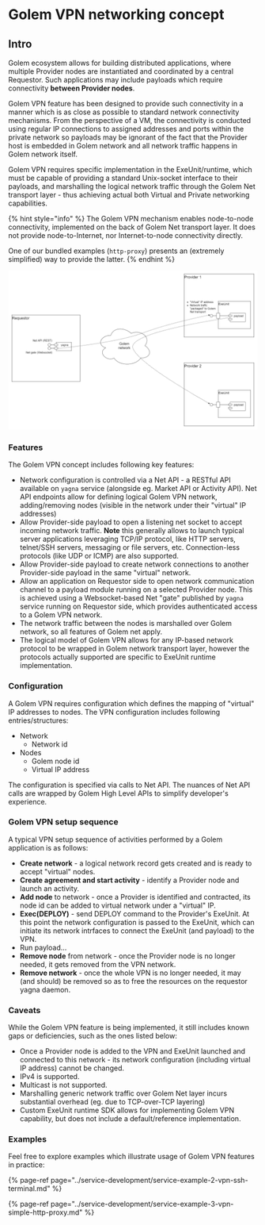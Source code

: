 # Golem VPN networking concept

## Intro

Golem ecosystem allows for building distributed applications, where multiple Provider nodes are instantiated and coordinated by a central Requestor. Such applications may include payloads which require connectivity **between Provider nodes**.

Golem VPN feature has been designed to provide such connectivity in a manner which is as close as possible to standard network connectivity mechanisms. From the perspective of a VM, the connectivity is conducted using regular IP connections to assigned addresses and ports within the private network so payloads may be ignorant of the fact that the Provider host is embedded in Golem network and all network traffic happens in Golem network itself. 

Golem VPN requires specific implementation in the ExeUnit/runtime, which must be capable of providing a standard Unix-socket interface to their payloads, and marshalling the logical network traffic through the Golem Net transport layer - thus achieving actual both Virtual and Private networking capabilities.  

{% hint style="info" %}
The Golem VPN mechanism enables node-to-node connectivity, implemented on the back of Golem Net transport layer. It does not provide node-to-Internet, nor Internet-to-node connectivity directly.

One of our bundled examples \(`http-proxy`\) presents an \(extremely simplified\) way to provide the latter.
{% endhint %}

![](../../.gitbook/assets/golem-vpn.drawio.png)

### Features

The Golem VPN concept includes following key features:

* Network configuration is controlled via a Net API - a RESTful API available on `yagna` service \(alongside eg. Market API or Activity API\). Net API endpoints allow for defining logical Golem VPN network, adding/removing nodes \(visible in the network under their "virtual" IP addresses\)
* Allow Provider-side payload to open a listening net socket to accept incoming network traffic. **Note** this generally allows to launch typical server applications leveraging TCP/IP protocol, like HTTP servers, telnet/SSH servers, messaging or file servers, etc. Connection-less protocols \(like UDP or ICMP\) are also supported.
* Allow Provider-side payload to create network connections to another Provider-side payload in the same "virtual" network. 
* Allow an application on Requestor side to open network communication channel to a payload module running on a selected Provider node. This is achieved using a Websocket-based Net "gate" published by `yagna` service running on Requestor side, which provides authenticated access to a Golem VPN network.
* The network traffic between the nodes is marshalled over Golem network, so all features of Golem net apply. 
* The logical model of Golem VPN allows for any IP-based network protocol to be wrapped in Golem network transport layer, however the protocols actually supported are specific to ExeUnit runtime implementation.

### Configuration

A Golem VPN requires configuration which defines the mapping of "virtual" IP addresses to nodes. The VPN configuration includes following entries/structures:

* Network
  * Network id
* Nodes
  * Golem node id
  * Virtual IP address

The configuration is specified via calls to Net API. The nuances of Net API calls are wrapped by Golem High Level APIs to simplify developer's experience.

### Golem VPN setup sequence

A typical VPN setup sequence of activities performed by a Golem application is as follows:

* **Create network** - a logical network record gets created and is ready to accept "virtual" nodes.
* **Create agreement and start activity** - identify a Provider node and launch an activity.
* **Add node** to network - once a Provider is identified and contracted, its node id can be added to virtual network under a "virtual" IP.
* **Exec\(DEPLOY\)** - send DEPLOY command to the Provider's ExeUnit. At this point the network configuration is passed to the ExeUnit, which can initiate its network intrfaces to connect the ExeUnit \(and payload\) to the VPN.
* Run payload...
* **Remove node** from network - once the Provider node is no longer needed, it gets removed from the VPN network. 
* **Remove network** - once the whole VPN is no longer needed, it may \(and should\) be removed so as to free the resources on the requestor yagna daemon.

### Caveats

While the Golem VPN feature is being implemented, it still includes known gaps or deficiencies, such as the ones listed below:

* Once a Provider node is added to the VPN and ExeUnit launched and connected to this network - its network configuration \(including virtual IP address\) cannot be changed.
* IPv4 is supported.
* Multicast is not supported.
* Marshalling generic network traffic over Golem Net layer incurs substantial overhead \(eg. due to TCP-over-TCP layering\)
* Custom ExeUnit runtime SDK allows for implementing Golem VPN capability, but does not include a default/reference implementation. 

### Examples

Feel free to explore examples which illustrate usage of Golem VPN features in practice:

{% page-ref page="../service-development/service-example-2-vpn-ssh-terminal.md" %}

{% page-ref page="../service-development/service-example-3-vpn-simple-http-proxy.md" %}

